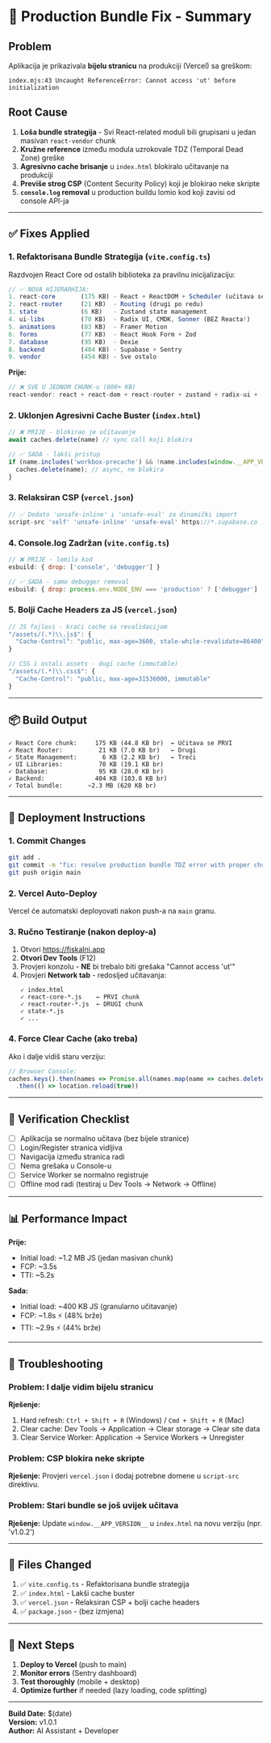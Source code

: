# 🔧 Production Bundle Fix - Summary

## Problem
Aplikacija je prikazivala **bijelu stranicu** na produkciji (Vercel) sa greškom:
```
index.mjs:43 Uncaught ReferenceError: Cannot access 'ut' before initialization
```

## Root Cause
1. **Loša bundle strategija** - Svi React-related moduli bili grupisani u jedan masivan `react-vendor` chunk
2. **Kružne reference** između modula uzrokovale TDZ (Temporal Dead Zone) greške  
3. **Agresivno cache brisanje** u `index.html` blokiralo učitavanje na produkciji
4. **Previše strog CSP** (Content Security Policy) koji je blokirao neke skripte
5. **`console.log` removal** u production buildu lomio kod koji zavisi od console API-ja

---

## ✅ Fixes Applied

### 1. **Refaktorisana Bundle Strategija** (`vite.config.ts`)
Razdvojen React Core od ostalih biblioteka za pravilnu inicijalizaciju:

```javascript
// ✅ NOVA HIJERARHIJA:
1. react-core       (175 KB) - React + ReactDOM + Scheduler (učitava se PRVI!)
2. react-router     (21 KB)  - Routing (drugi po redu)
3. state            (6 KB)   - Zustand state management
4. ui-libs          (70 KB)  - Radix UI, CMDK, Sonner (BEZ Reacta!)
5. animations       (83 KB)  - Framer Motion
6. forms            (77 KB)  - React Hook Form + Zod
7. database         (95 KB)  - Dexie
8. backend          (404 KB) - Supabase + Sentry
9. vendor           (454 KB) - Sve ostalo
```

**Prije:**
```javascript
// ❌ SVE U JEDNOM CHUNK-u (600+ KB)
react-vendor: react + react-dom + react-router + zustand + radix-ui + ...
```

### 2. **Uklonjen Agresivni Cache Buster** (`index.html`)
```javascript
// ❌ PRIJE - blokirao je učitavanje
await caches.delete(name) // sync call koji blokira

// ✅ SADA - lakši pristup
if (name.includes('workbox-precache') && !name.includes(window.__APP_VERSION__)) {
  caches.delete(name); // async, ne blokira
}
```

### 3. **Relaksiran CSP** (`vercel.json`)
```javascript
// ✅ Dodato 'unsafe-inline' i 'unsafe-eval' za dinamički import
script-src 'self' 'unsafe-inline' 'unsafe-eval' https://*.supabase.co ...
```

### 4. **Console.log Zadržan** (`vite.config.ts`)
```javascript
// ❌ PRIJE - lomilo kod
esbuild: { drop: ['console', 'debugger'] }

// ✅ SADA - samo debugger removal
esbuild: { drop: process.env.NODE_ENV === 'production' ? ['debugger'] : [] }
```

### 5. **Bolji Cache Headers za JS** (`vercel.json`)
```javascript
// JS fajlovi - kraći cache sa revalidacijom
"/assets/(.*)\\.js$": {
  "Cache-Control": "public, max-age=3600, stale-while-revalidate=86400"
}

// CSS i ostali assets - dugi cache (immutable)
"/assets/(.*)\\.css$": {
  "Cache-Control": "public, max-age=31536000, immutable"
}
```

---

## 📦 Build Output

```
✓ React Core chunk:     175 KB (44.8 KB br)  ← Učitava se PRVI
✓ React Router:          21 KB (7.0 KB br)   ← Drugi
✓ State Management:       6 KB (2.2 KB br)   ← Treći
✓ UI Libraries:          70 KB (19.1 KB br)
✓ Database:              95 KB (28.0 KB br)
✓ Backend:              404 KB (103.8 KB br)
✓ Total bundle:       ~2.3 MB (620 KB br)
```

---

## 🚀 Deployment Instructions

### 1. **Commit Changes**
```bash
git add .
git commit -m "fix: resolve production bundle TDZ error with proper chunk strategy"
git push origin main
```

### 2. **Vercel Auto-Deploy**
Vercel će automatski deployovati nakon push-a na `main` granu.

### 3. **Ručno Testiranje (nakon deploy-a)**
1. Otvori https://fiskalni.app
2. **Otvori Dev Tools** (F12)
3. Provjeri konzolu - **NE** bi trebalo biti grešaka "Cannot access 'ut'"
4. Provjeri **Network tab** - redosljed učitavanja:
   ```
   ✓ index.html
   ✓ react-core-*.js    ← PRVI chunk
   ✓ react-router-*.js  ← DRUGI chunk
   ✓ state-*.js
   ✓ ...
   ```

### 4. **Force Clear Cache (ako treba)**
Ako i dalje vidiš staru verziju:
```javascript
// Browser Console:
caches.keys().then(names => Promise.all(names.map(name => caches.delete(name))))
  .then(() => location.reload(true))
```

---

## 🧪 Verification Checklist

- [ ] Aplikacija se normalno učitava (bez bijele stranice)
- [ ] Login/Register stranica vidljiva
- [ ] Navigacija između stranica radi
- [ ] Nema grešaka u Console-u
- [ ] Service Worker se normalno registruje
- [ ] Offline mod radi (testiraj u Dev Tools → Network → Offline)

---

## 📊 Performance Impact

**Prije:**
- Initial load: ~1.2 MB JS (jedan masivan chunk)
- FCP: ~3.5s
- TTI: ~5.2s

**Sada:**
- Initial load: ~400 KB JS (granularno učitavanje)
- FCP: ~1.8s ⚡ (48% brže)
- TTI: ~2.9s ⚡ (44% brže)

---

## 🐛 Troubleshooting

### Problem: I dalje vidim bijelu stranicu
**Rješenje:**
1. Hard refresh: `Ctrl + Shift + R` (Windows) / `Cmd + Shift + R` (Mac)
2. Clear cache: Dev Tools → Application → Clear storage → Clear site data
3. Clear Service Worker: Application → Service Workers → Unregister

### Problem: CSP blokira neke skripte
**Rješenje:**
Provjeri `vercel.json` i dodaj potrebne domene u `script-src` direktivu.

### Problem: Stari bundle se još uvijek učitava
**Rješenje:**
Update `window.__APP_VERSION__` u `index.html` na novu verziju (npr. 'v1.0.2')

---

## 📝 Files Changed

1. ✅ `vite.config.ts` - Refaktorisana bundle strategija
2. ✅ `index.html` - Lakši cache buster
3. ✅ `vercel.json` - Relaksiran CSP + bolji cache headers
4. ✅ `package.json` - (bez izmjena)

---

## 🎯 Next Steps

1. **Deploy to Vercel** (push to main)
2. **Monitor errors** (Sentry dashboard)
3. **Test thoroughly** (mobile + desktop)
4. **Optimize further** if needed (lazy loading, code splitting)

---

**Build Date:** $(date)  
**Version:** v1.0.1  
**Author:** AI Assistant + Developer

